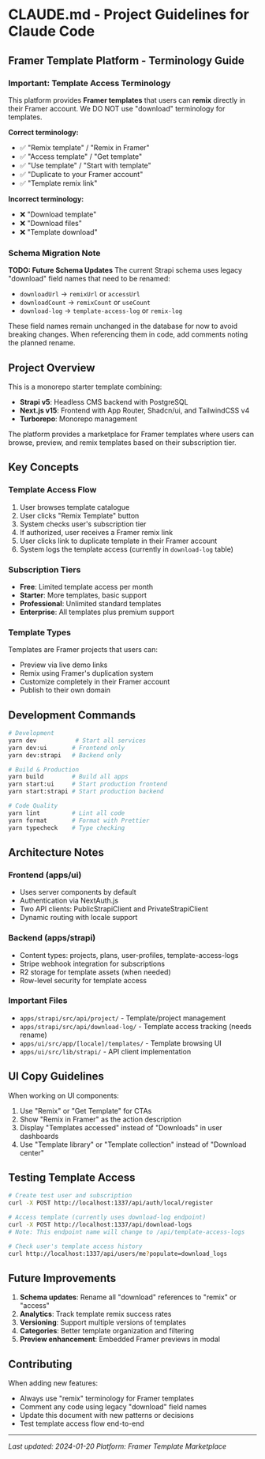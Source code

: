 # CLAUDE.md - Project Guidelines for Claude Code

## Framer Template Platform - Terminology Guide

### Important: Template Access Terminology

This platform provides **Framer templates** that users can **remix** directly in their Framer account. We DO NOT use "download" terminology for templates.

**Correct terminology:**

- ✅ "Remix template" / "Remix in Framer"
- ✅ "Access template" / "Get template"
- ✅ "Use template" / "Start with template"
- ✅ "Duplicate to your Framer account"
- ✅ "Template remix link"

**Incorrect terminology:**

- ❌ "Download template"
- ❌ "Download files"
- ❌ "Template download"

### Schema Migration Note

**TODO: Future Schema Updates**
The current Strapi schema uses legacy "download" field names that need to be renamed:

- `downloadUrl` → `remixUrl` or `accessUrl`
- `downloadCount` → `remixCount` or `useCount`
- `download-log` → `template-access-log` or `remix-log`

These field names remain unchanged in the database for now to avoid breaking changes. When referencing them in code, add comments noting the planned rename.

## Project Overview

This is a monorepo starter template combining:

- **Strapi v5**: Headless CMS backend with PostgreSQL
- **Next.js v15**: Frontend with App Router, Shadcn/ui, and TailwindCSS v4
- **Turborepo**: Monorepo management

The platform provides a marketplace for Framer templates where users can browse, preview, and remix templates based on their subscription tier.

## Key Concepts

### Template Access Flow

1. User browses template catalogue
2. User clicks "Remix Template" button
3. System checks user's subscription tier
4. If authorized, user receives a Framer remix link
5. User clicks link to duplicate template in their Framer account
6. System logs the template access (currently in `download-log` table)

### Subscription Tiers

- **Free**: Limited template access per month
- **Starter**: More templates, basic support
- **Professional**: Unlimited standard templates
- **Enterprise**: All templates plus premium support

### Template Types

Templates are Framer projects that users can:

- Preview via live demo links
- Remix using Framer's duplication system
- Customize completely in their Framer account
- Publish to their own domain

## Development Commands

```bash
# Development
yarn dev           # Start all services
yarn dev:ui       # Frontend only
yarn dev:strapi   # Backend only

# Build & Production
yarn build        # Build all apps
yarn start:ui     # Start production frontend
yarn start:strapi # Start production backend

# Code Quality
yarn lint         # Lint all code
yarn format       # Format with Prettier
yarn typecheck    # Type checking
```

## Architecture Notes

### Frontend (apps/ui)

- Uses server components by default
- Authentication via NextAuth.js
- Two API clients: PublicStrapiClient and PrivateStrapiClient
- Dynamic routing with locale support

### Backend (apps/strapi)

- Content types: projects, plans, user-profiles, template-access-logs
- Stripe webhook integration for subscriptions
- R2 storage for template assets (when needed)
- Row-level security for template access

### Important Files

- `apps/strapi/src/api/project/` - Template/project management
- `apps/strapi/src/api/download-log/` - Template access tracking (needs rename)
- `apps/ui/src/app/[locale]/templates/` - Template browsing UI
- `apps/ui/src/lib/strapi/` - API client implementation

## UI Copy Guidelines

When working on UI components:

1. Use "Remix" or "Get Template" for CTAs
2. Show "Remix in Framer" as the action description
3. Display "Templates accessed" instead of "Downloads" in user dashboards
4. Use "Template library" or "Template collection" instead of "Download center"

## Testing Template Access

```bash
# Create test user and subscription
curl -X POST http://localhost:1337/api/auth/local/register

# Access template (currently uses download-log endpoint)
curl -X POST http://localhost:1337/api/download-logs
# Note: This endpoint name will change to /api/template-access-logs

# Check user's template access history
curl http://localhost:1337/api/users/me?populate=download_logs
```

## Future Improvements

1. **Schema updates**: Rename all "download" references to "remix" or "access"
2. **Analytics**: Track template remix success rates
3. **Versioning**: Support multiple versions of templates
4. **Categories**: Better template organization and filtering
5. **Preview enhancement**: Embedded Framer previews in modal

## Contributing

When adding new features:

- Always use "remix" terminology for Framer templates
- Comment any code using legacy "download" field names
- Update this document with new patterns or decisions
- Test template access flow end-to-end

---

_Last updated: 2024-01-20_
_Platform: Framer Template Marketplace_
